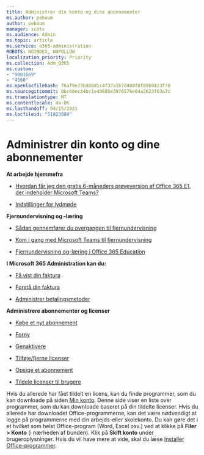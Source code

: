 ```yaml
---
title: Administrer din konto og dine abonnementer
ms.author: pebaum
author: pebaum
manager: scotv
ms.audience: Admin
ms.topic: article
ms.service: o365-administration
ROBOTS: NOINDEX, NOFOLLOW
localization_priority: Priority
ms.collection: Adm_O365
ms.custom:
- "9001669"
- "4560"
ms.openlocfilehash: f6af9e73bd88d1c4f37a1b7d408f8f89b9423f70
ms.sourcegitcommit: 8bc60ec34bc1e40685e3976576e04a2623f63a7c
ms.translationtype: MT
ms.contentlocale: da-DK
ms.lasthandoff: 04/15/2021
ms.locfileid: "51823889"
---
```

# <a name="manage-your-account-and-subscriptions"></a>Administrer din konto og dine abonnementer

**At arbejde hjemmefra**
- [Hvordan får jeg den gratis 6-måneders prøveversion af Office 365 E1, der indeholder Microsoft Teams?](https://docs.microsoft.com/MicrosoftTeams/e1-trial-license)

- [Indstillinger for lydmøde](https://docs.microsoft.com/alchemyinsights/options-for-audio-conferencing)

**Fjernundervisning og -læring**

- [Sådan gennemfører du overgangen til fjernundervisning](https://www.microsoft.com/education/remote-learning)

- [Kom i gang med Microsoft Teams til fjernundervisning](https://docs.microsoft.com/MicrosoftTeams/remote-learning-edu)

- [Fjernundervisning og-læring i Office 365 Education](https://docs.microsoft.com/MicrosoftTeams/remote-learning-edu)

**I Microsoft 365 Administration kan du:** 

- [Få vist din faktura](https://docs.microsoft.com/microsoft-365/commerce/billing-and-payments/view-your-bill-or-invoice) 

- [Forstå din faktura](https://docs.microsoft.com/microsoft-365/commerce/billing-and-payments/understand-your-invoice)

- [Administrer betalingsmetoder](https://docs.microsoft.com/microsoft-365/commerce/billing-and-payments/manage-payment-methods)

**Administrere abonnementer og licenser** 

- [Købe et nyt abonnement](https://docs.microsoft.com/microsoft-365/commerce/subscriptions/upgrade-to-different-plan)

- [Forny](https://docs.microsoft.com/microsoft-365/commerce/subscriptions/renew-your-subscription) 

- [Genaktivere](https://docs.microsoft.com/microsoft-365/commerce/subscriptions/reactivate-your-subscription)

- [Tilføje/fjerne licenser](https://docs.microsoft.com/microsoft-365/commerce/licenses/buy-licenses)

- [Opsige et abonnement](https://docs.microsoft.com/microsoft-365/commerce/subscriptions/cancel-your-subscription)

- [Tildele licenser til brugere](https://docs.microsoft.com/microsoft-365/admin/manage/assign-licenses-to-users)

Hvis du allerede har fået tildelt en licens, kan du finde programmer, som du kan downloade på siden [Min konto](https://portal.office.com/account/#installs). Denne side viser en liste over programmer, som du kan downloade baseret på din tildelte licenser. Hvis du allerede har downloadet Office-programmerne, kan det være nødvendigt at logge på programmerne med din arbejds-eller skolekonto. Du kan gøre det i et hvilket som helst Office-program (Word, Excel osv.) ved at klikke på **Filer > Konto** (i nærheden af bunden). Klik på **Skift konto** under brugeroplysninger. Hvis du vil have mere at vide, skal du læse [Installer Office-programmer](https://docs.microsoft.com/microsoft-365/admin/setup/install-applications). 
